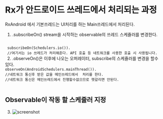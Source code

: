 # Rx가 안드로이드 쓰레드에서 처리되는 과정  
RxAndroid 에서 기본쓰레드는 UI처리를 하는 Main쓰레드에서 처리된다.  
 
 
 1. .subscribeOn() stream을 시작하는 observable의 쓰레드 스케쥴러를 변경한다.
 <code>
 subscribeOn(Schedulers.io()).  
 //여기서는 io 쓰레드가 처리해준다. API 호출 등 네트워크를 사용한 호출 시 사용됩니다.
 </code>
 2. .observeOn()은 이후에 나오는 오퍼레이터, subscribe의 스케쥴러를 변경을 할수있다.   
 <code>
observeOn(AndroidSchedulers.mainThread()).  
//네트워크 통신후 받은 값을 메인쓰레드에서  처리를 한다.   
//네트워크 통신은 메인쓰레드에서 진행할수없으므로 헷갈리면 안된다. 
 </code>


## Observable이 작동 할 스케줄러 지정
3. ![screenshot](http://reactivex.io/documentation/operators/images/schedulers.png)




